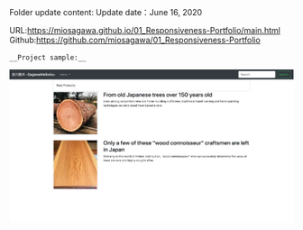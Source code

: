 Folder update content:
Update date：June 16, 2020


URL:https://miosagawa.github.io/01_Responsiveness-Portfolio/main.html
Github:https://github.com/miosagawa/01_Responsiveness-Portfolio

    __Project sample:__

![sample](sample.png)